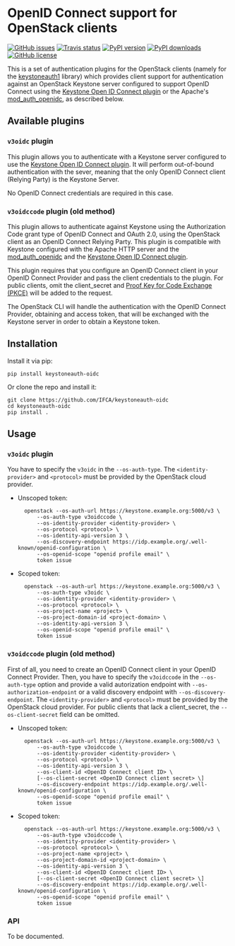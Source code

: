 # OpenID Connect support for OpenStack clients

[![GitHub issues](https://img.shields.io/github/issues/IFCA/keystoneauth-oidc.svg)](https://github.com/IFCA/keystoneauth-oidc/issues)
[![Travis status](https://img.shields.io/travis/IFCA/keystoneauth-oidc.svg)](https://travis-ci.org/IFCA/keystoneauth-oidc)
[![PyPI version](https://img.shields.io/pypi/v/keystoneauth-oidc.svg)](https://pypi.python.org/pypi/keystoneauth-oidc/)
[![PyPI downloads](https://img.shields.io/pypi/dm/keystoneauth-oidc.svg)](https://pypi.python.org/pypi/keystoneauth-oidc/)
[![GitHub license](https://img.shields.io/badge/license-Apache%202-blue.svg)](https://raw.githubusercontent.com/IFCA/keystoneauth-oidc/master/LICENSE)

This is a set of authentication plugins for the OpenStack clients (namely for
the [keystoneauth1](https://github.com/openstack/keystoneauth) library) which
provides client support for authentication against an OpenStack Keystone server
configured to support OpenID Connect using the [Keystone Open ID Connect
plugin](https://github.com/IFCA/keystone-oidc-auth-plugin) or the Apache's
[mod_auth_openidc](https://github.com/zmartzone/mod_auth_openidc), as described
below.

## Available plugins

### `v3oidc` plugin

This plugin allows you to authenticate with a Keystone server configured to use
the [Keystone Open ID Connect plugin](https://github.com/IFCA/keystone-oidc-auth-plugin).
It will perform out-of-bound authentication with the sever, meaning that the
only OpenID Connect client (Relying Party) is the Keystone Server.

No OpenID Connect credentials are required in this case.

### `v3oidccode` plugin (old method)

This plugin allows to authenticate against Keystone using the Authorization
Code grant type of OpenID Connect and OAuth 2.0, using the OpenStack client as
an OpenID Connect Relying Party. This plugin is compatible with Keystone
configured with the Apache HTTP server and the
[mod_auth_openidc](https://github.com/zmartzone/mod_auth_openidc) and the
[Keystone Open ID Connect plugin](https://github.com/IFCA/keystone-oidc-auth-plugin).

This plugin requires that you configure an OpenID Connect client in your OpenID
Connect Provider and pass the client credentials to the plugin. For public clients,
omit the client_secret and
[Proof Key for Code Exchange (PKCE)](https://tools.ietf.org/html/rfc7636) will be added
to the request.

The OpenStack CLI will handle the authentication with the OpenID Connect
Provider, obtaining and access token, that will be exchanged with the Keystone
server in order to obtain a Keystone token.

## Installation

Install it via pip:

    pip install keystoneauth-oidc

Or clone the repo and install it:

    git clone https://github.com/IFCA/keystoneauth-oidc
    cd keystoneauth-oidc
    pip install .

## Usage

### `v3oidc` plugin

You have to specify the `v3oidc` in the `--os-auth-type`. The
`<identity-provider>` and `<protocol>` must be provided by the OpenStack cloud
provider.

- Unscoped token:

        openstack --os-auth-url https://keystone.example.org:5000/v3 \
            --os-auth-type v3oidccode \
            --os-identity-provider <identity-provider> \
            --os-protocol <protocol> \
            --os-identity-api-version 3 \
            --os-discovery-endpoint https://idp.example.org/.well-known/openid-configuration \
            --os-openid-scope "openid profile email" \
            token issue

- Scoped token:

        openstack --os-auth-url https://keystone.example.org:5000/v3 \
            --os-auth-type v3oidc \
            --os-identity-provider <identity-provider> \
            --os-protocol <protocol> \
            --os-project-name <project> \
            --os-project-domain-id <project-domain> \
            --os-identity-api-version 3 \
            --os-openid-scope "openid profile email" \
            token issue


### `v3oidccode` plugin (old method)

First of all, you need to create an OpenID Connect client in your OpenID Connect Provider.
Then, you have to specify the `v3oidccode` in the `--os-auth-type` option and provide a
valid autorization endpoint with `--os-authorization-endpoint` or a valid discovery
endpoint with `--os-discovery-endpoint`. The `<identity-provider>` and
`<protocol>` must be provided by the OpenStack cloud provider. For public clients that
lack a client_secret, the `--os-client-secret` field can be omitted.

- Unscoped token:

        openstack --os-auth-url https://keystone.example.org:5000/v3 \
            --os-auth-type v3oidccode \
            --os-identity-provider <identity-provider> \
            --os-protocol <protocol> \
            --os-identity-api-version 3 \
            --os-client-id <OpenID Connect client ID> \
            [--os-client-secret <OpenID Connect client secret> \]
            --os-discovery-endpoint https://idp.example.org/.well-known/openid-configuration \
            --os-openid-scope "openid profile email" \
            token issue

- Scoped token:

        openstack --os-auth-url https://keystone.example.org:5000/v3 \
            --os-auth-type v3oidccode \
            --os-identity-provider <identity-provider> \
            --os-protocol <protocol> \
            --os-project-name <project> \
            --os-project-domain-id <project-domain> \
            --os-identity-api-version 3 \
            --os-client-id <OpenID Connect client ID> \
            [--os-client-secret <OpenID Connect client secret> \]
            --os-discovery-endpoint https://idp.example.org/.well-known/openid-configuration \
            --os-openid-scope "openid profile email" \
            token issue

### API

To be documented.
